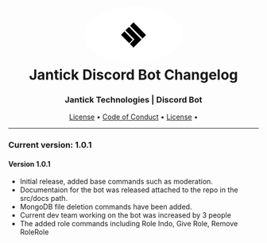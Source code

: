 <h1 align="center" style="position: relative;">
    <img width="200" style="border-radius: 50%;" src="./src/assets/images/jantick-logo-black.png"/><br>
    Jantick Discord Bot Changelog
</h1>

<h3 align="center">Jantick Technologies | Discord Bot</h3>

<p align="center">
    <a href="https://github.com/Jantick/branding/blob/master/LICENSE">License</a> •
    <a href="https://github.com/Jantick/branding/blob/master/CODE_OF_CONDUCT.md">Code of Conduct</a> •
    <a href="https://github.com/Jantick/branding/blob/master/LICENSE">License</a> •

</p>

---
### Current version: 1.0.1

#### Version 1.0.1
- Initial release, added base commands such as moderation.
- Documentaion for the bot was released attached to the repo in the src/docs path.
- MongoDB file deletion commands have been added.
- Current dev team working on the bot was increased by 3 people
- The added role commands including Role Indo, Give Role, Remove RoleRole
